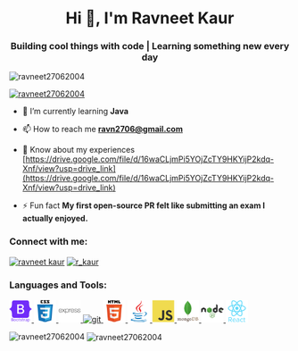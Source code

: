 <h1 align="center">Hi 👋, I'm Ravneet Kaur</h1>
<h3 align="center">Building cool things with code | Learning something new every day</h3>

<p align="left"> <img src="https://komarev.com/ghpvc/?username=ravneet27062004&label=Profile%20views&color=0e75b6&style=flat" alt="ravneet27062004" /> </p>

<p align="left"> <a href="https://github.com/ryo-ma/github-profile-trophy"><img src="https://github-profile-trophy.vercel.app/?username=ravneet27062004" alt="ravneet27062004" /></a> </p>

- 🌱 I’m currently learning **Java**

- 📫 How to reach me **ravn2706@gmail.com**

- 📄 Know about my experiences [https://drive.google.com/file/d/16waCLjmPi5YOjZcTY9HKYijP2kdq-Xnf/view?usp=drive_link](https://drive.google.com/file/d/16waCLjmPi5YOjZcTY9HKYijP2kdq-Xnf/view?usp=drive_link)

- ⚡ Fun fact **My first open-source PR felt like submitting an exam I actually enjoyed.**

<h3 align="left">Connect with me:</h3>
<p align="left">
<a href="https://linkedin.com/in/ravneet-kaur-679085295" target="blank"><img align="center" src="https://raw.githubusercontent.com/rahuldkjain/github-profile-readme-generator/master/src/images/icons/Social/linked-in-alt.svg" alt="ravneet kaur" height="30" width="40" /></a>
<a href="https://instagram.com/_rkaur_" target="blank"><img align="center" src="https://raw.githubusercontent.com/rahuldkjain/github-profile-readme-generator/master/src/images/icons/Social/instagram.svg" alt="r_kaur" height="30" width="40" /></a>
</p>

<h3 align="left">Languages and Tools:</h3>
<p align="left"> <a href="https://getbootstrap.com" target="_blank" rel="noreferrer"> <img src="https://raw.githubusercontent.com/devicons/devicon/master/icons/bootstrap/bootstrap-plain-wordmark.svg" alt="bootstrap" width="40" height="40"/> </a> <a href="https://www.w3schools.com/css/" target="_blank" rel="noreferrer"> <img src="https://raw.githubusercontent.com/devicons/devicon/master/icons/css3/css3-original-wordmark.svg" alt="css3" width="40" height="40"/> </a> <a href="https://expressjs.com" target="_blank" rel="noreferrer"> <img src="https://raw.githubusercontent.com/devicons/devicon/master/icons/express/express-original-wordmark.svg" alt="express" width="40" height="40"/> </a> <a href="https://git-scm.com/" target="_blank" rel="noreferrer"> <img src="https://www.vectorlogo.zone/logos/git-scm/git-scm-icon.svg" alt="git" width="40" height="40"/> </a> <a href="https://www.w3.org/html/" target="_blank" rel="noreferrer"> <img src="https://raw.githubusercontent.com/devicons/devicon/master/icons/html5/html5-original-wordmark.svg" alt="html5" width="40" height="40"/> </a> <a href="https://www.java.com" target="_blank" rel="noreferrer"> <img src="https://raw.githubusercontent.com/devicons/devicon/master/icons/java/java-original.svg" alt="java" width="40" height="40"/> </a> <a href="https://developer.mozilla.org/en-US/docs/Web/JavaScript" target="_blank" rel="noreferrer"> <img src="https://raw.githubusercontent.com/devicons/devicon/master/icons/javascript/javascript-original.svg" alt="javascript" width="40" height="40"/> </a> <a href="https://www.mongodb.com/" target="_blank" rel="noreferrer"> <img src="https://raw.githubusercontent.com/devicons/devicon/master/icons/mongodb/mongodb-original-wordmark.svg" alt="mongodb" width="40" height="40"/> </a> <a href="https://nodejs.org" target="_blank" rel="noreferrer"> <img src="https://raw.githubusercontent.com/devicons/devicon/master/icons/nodejs/nodejs-original-wordmark.svg" alt="nodejs" width="40" height="40"/> </a> <a href="https://reactjs.org/" target="_blank" rel="noreferrer"> <img src="https://raw.githubusercontent.com/devicons/devicon/master/icons/react/react-original-wordmark.svg" alt="react" width="40" height="40"/> </a> </p>

<p><img align="left" src="https://github-readme-stats.vercel.app/api/top-langs?username=ravneet27062004&show_icons=true&locale=en&layout=compact" alt="ravneet27062004" /></p>

<p>&nbsp;<img align="center" src="https://github-readme-stats.vercel.app/api?username=ravneet27062004&show_icons=true&locale=en" alt="ravneet27062004" /></p>

